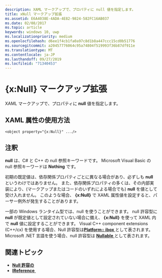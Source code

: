 ```yaml
---
description: XAML マークアップで、プロパティに null 値を指定します。
title: xNull マークアップ拡張
ms.assetid: E6A4038E-4ADA-4E82-9824-582FC16AB037
ms.date: 02/08/2017
ms.topic: article
keywords: windows 10, uwp
ms.localizationpriority: medium
ms.openlocfilehash: d6ee1f4cb1fa0a97c8d1b8a447ccc15cd0b51776
ms.sourcegitcommit: a20457776064c95a74804f519993f36b87df911e
ms.translationtype: MT
ms.contentlocale: ja-JP
ms.lasthandoff: 09/27/2019
ms.locfileid: "71340453"
---
```

# <a name="xnull-markup-extension"></a>{x:Null} マークアップ拡張


XAML マークアップで、プロパティに **null** 値を指定します。

## <a name="xaml-attribute-usage"></a>XAML 属性の使用方法

``` syntax
<object property="{x:Null}" .../>
```

## <a name="remarks"></a>注釈

**null** は、C# と C++ の null 参照キーワードです。 Microsoft Visual Basic の null 参照キーワードは **Nothing** です。

初期の既定値は、依存関係プロパティごとに異なる場合があり、必ずしも **null** というわけではありません。 また、依存関係プロパティの多くは、その内部実装により、(マークアップまたはコードのいずれによる場合でも) **null** を値として受け入れません。 このような場合、 **{x:Null}** で XAML 属性値を設定すると、パーサー例外が発生することがあります。

一部の Windows ランタイム型では、null を使うことができます。 null 許容型に **null** が既定値として設定されていない場合に備え、 **{x:Null}** を使って XAML 内で **null** 値に設定することができます。 Visual C++ component extensions (C++/cx) を使用する場合、Null 許容型は[**Platform:: ibox<T>** ](https://docs.microsoft.com/cpp/cppcx/platform-ibox-interface)として表されます。 Microsoft .NET 言語を使う場合、null 許容型は [**Nullable<T>** ](https://docs.microsoft.com/dotnet/api/system.nullable-1) として表されます。

## <a name="related-topics"></a>関連トピック

* [**Null 許容の<T>** ](https://docs.microsoft.com/dotnet/api/system.nullable-1)
* [**IReference<T>** ](https://docs.microsoft.com/uwp/api/Windows.Foundation.IReference_T_)
 

